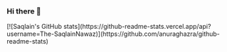 ### Hi there 👋

<!--
**The-SaqlainNawaz/The-SaqlainNawaz** is a ✨ _special_ ✨ repository because its `README.md` (this file) appears on your GitHub profile.

Here are some ideas to get you started:

- 🔭 I’m currently working on ...
- 🌱 I’m currently learning ...
- 👯 I’m looking to collaborate on ...
- 🤔 I’m looking for help with ...
- 💬 Ask me about ...
- 📫 How to reach me: ...
- 😄 Pronouns: ...
- ⚡ Fun fact: ...
-->[![Saqlain's GitHub stats](https://github-readme-stats.vercel.app/api?username=The-SaqlainNawaz)](https://github.com/anuraghazra/github-readme-stats)
